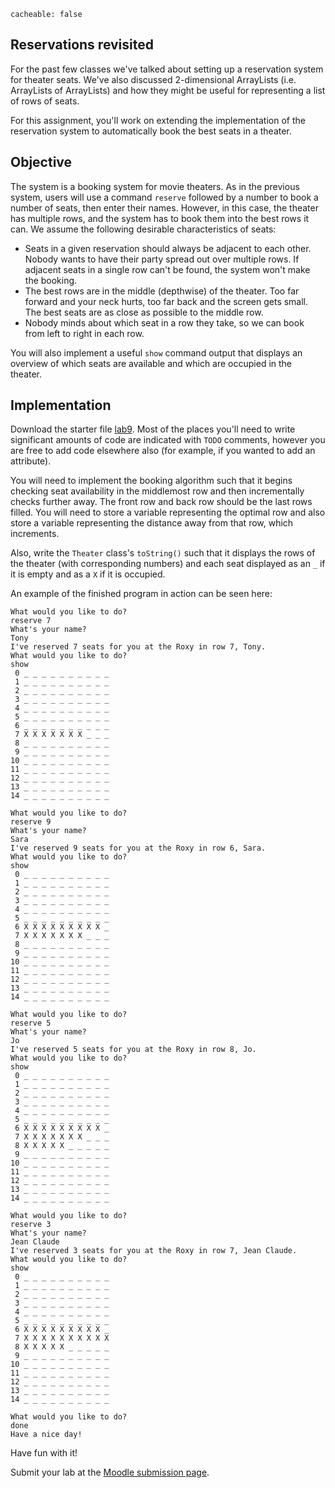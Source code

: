 ```
cacheable: false
```

## Reservations revisited

For the past few classes we've talked about setting up a reservation system for theater seats. We've also discussed 2-dimensional ArrayLists (i.e. ArrayLists of ArrayLists) and how they might be useful for representing a list of rows of seats.

For this assignment, you'll work on extending the implementation of the reservation system to automatically book the best seats in a theater.

## Objective

The system is a booking system for movie theaters. As in the previous system, users will use a command `reserve` followed by a number to book a number of seats, then enter their names. However, in this case, the theater has multiple rows, and the system has to book them into the best rows it can. We assume the following desirable characteristics of seats:

* Seats in a given reservation should always be adjacent to each other. Nobody wants to have their party spread out over multiple rows. If adjacent seats in a single row can't be found, the system won't make the booking.
* The best rows are in the middle (depthwise) of the theater. Too far forward and your neck hurts, too far back and the screen gets small. The best seats are as close as possible to the middle row.
* Nobody minds about which seat in a row they take, so we can book from left to right in each row.

You will also implement a useful `show` command output that displays an overview of which seats are available and which are occupied in the theater.

## Implementation

Download the starter file [lab9](http://mathcs.pugetsound.edu/~tmullen/ics/TheaterRowsStarter.zip). Most of the places you'll need to write significant amounts of code are indicated with `TODO` comments, however you are free to add code elsewhere also (for example, if you wanted to add an attribute).

You will need to implement the booking algorithm such that it begins checking seat availability in the middlemost row and then incrementally checks further away. The front row and back row should be the last rows filled. You will need to store a variable representing the optimal row and also store a variable representing the distance away from that row, which increments.

Also, write the `Theater` class's `toString()` such that it displays the rows of the theater (with corresponding numbers) and each seat displayed as an `_` if it is empty and as a `X` if it is occupied.

An example of the finished program in action can be seen here:

    What would you like to do?
    reserve 7
    What's your name?
    Tony
    I've reserved 7 seats for you at the Roxy in row 7, Tony.
    What would you like to do?
    show
     0 _ _ _ _ _ _ _ _ _ _
     1 _ _ _ _ _ _ _ _ _ _
     2 _ _ _ _ _ _ _ _ _ _
     3 _ _ _ _ _ _ _ _ _ _
     4 _ _ _ _ _ _ _ _ _ _
     5 _ _ _ _ _ _ _ _ _ _
     6 _ _ _ _ _ _ _ _ _ _
     7 X X X X X X X _ _ _
     8 _ _ _ _ _ _ _ _ _ _
     9 _ _ _ _ _ _ _ _ _ _
    10 _ _ _ _ _ _ _ _ _ _
    11 _ _ _ _ _ _ _ _ _ _
    12 _ _ _ _ _ _ _ _ _ _
    13 _ _ _ _ _ _ _ _ _ _
    14 _ _ _ _ _ _ _ _ _ _

    What would you like to do?
    reserve 9
    What's your name?
    Sara
    I've reserved 9 seats for you at the Roxy in row 6, Sara.
    What would you like to do?
    show
     0 _ _ _ _ _ _ _ _ _ _
     1 _ _ _ _ _ _ _ _ _ _
     2 _ _ _ _ _ _ _ _ _ _
     3 _ _ _ _ _ _ _ _ _ _
     4 _ _ _ _ _ _ _ _ _ _
     5 _ _ _ _ _ _ _ _ _ _
     6 X X X X X X X X X _
     7 X X X X X X X _ _ _
     8 _ _ _ _ _ _ _ _ _ _
     9 _ _ _ _ _ _ _ _ _ _
    10 _ _ _ _ _ _ _ _ _ _
    11 _ _ _ _ _ _ _ _ _ _
    12 _ _ _ _ _ _ _ _ _ _
    13 _ _ _ _ _ _ _ _ _ _
    14 _ _ _ _ _ _ _ _ _ _

    What would you like to do?
    reserve 5
    What's your name?
    Jo
    I've reserved 5 seats for you at the Roxy in row 8, Jo.
    What would you like to do?
    show
     0 _ _ _ _ _ _ _ _ _ _
     1 _ _ _ _ _ _ _ _ _ _
     2 _ _ _ _ _ _ _ _ _ _
     3 _ _ _ _ _ _ _ _ _ _
     4 _ _ _ _ _ _ _ _ _ _
     5 _ _ _ _ _ _ _ _ _ _
     6 X X X X X X X X X _
     7 X X X X X X X _ _ _
     8 X X X X X _ _ _ _ _
     9 _ _ _ _ _ _ _ _ _ _
    10 _ _ _ _ _ _ _ _ _ _
    11 _ _ _ _ _ _ _ _ _ _
    12 _ _ _ _ _ _ _ _ _ _
    13 _ _ _ _ _ _ _ _ _ _
    14 _ _ _ _ _ _ _ _ _ _

    What would you like to do?
    reserve 3
    What's your name?
    Jean Claude
    I've reserved 3 seats for you at the Roxy in row 7, Jean Claude.
    What would you like to do?
    show
     0 _ _ _ _ _ _ _ _ _ _
     1 _ _ _ _ _ _ _ _ _ _
     2 _ _ _ _ _ _ _ _ _ _
     3 _ _ _ _ _ _ _ _ _ _
     4 _ _ _ _ _ _ _ _ _ _
     5 _ _ _ _ _ _ _ _ _ _
     6 X X X X X X X X X _
     7 X X X X X X X X X X
     8 X X X X X _ _ _ _ _
     9 _ _ _ _ _ _ _ _ _ _
    10 _ _ _ _ _ _ _ _ _ _
    11 _ _ _ _ _ _ _ _ _ _
    12 _ _ _ _ _ _ _ _ _ _
    13 _ _ _ _ _ _ _ _ _ _
    14 _ _ _ _ _ _ _ _ _ _

    What would you like to do?
    done
    Have a nice day!

Have fun with it!

Submit your lab at the [Moodle submission page](https://moodle.pugetsound.edu/moodle/mod/assign/view.php?id=407295).
